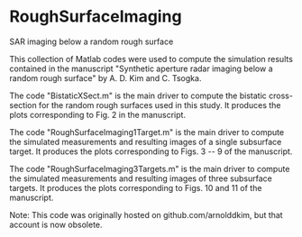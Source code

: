 # RoughSurfaceImaging
SAR imaging below a random rough surface

This collection of Matlab codes were used to compute the simulation results contained in the manuscript "Synthetic aperture radar imaging below a random rough surface" by A. D. Kim and C. Tsogka.

The code "BistaticXSect.m" is the main driver to compute the bistatic cross-section for the random rough surfaces used in this study. It produces the plots corresponding to Fig. 2 in the manuscript.

The code "RoughSurfaceImaging1Target.m" is the main driver to compute the simulated measurements and resulting images of a single subsurface target. It produces the plots corresponding to Figs. 3 -- 9 of the manuscript.

The code "RoughSurfaceImaging3Targets.m" is the main driver to compute the simulated measurements and resulting images of three subsurface targets. It produces the plots corresponding to Figs. 10 and 11 of the manuscript.

Note: This code was originally hosted on github.com/arnolddkim, but that account is now obsolete.
